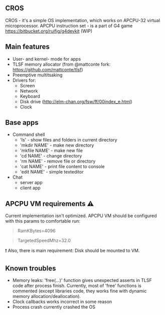 ## CROS

CROS - it's a simple OS implementation, which works on APCPU-32 virtual microprocessor. 
APCPU instruction set - is a part of G4 game https://bitbucket.org/ruifig/g4devkit (WIP)

## Main features
* User- and kernel- mode for apps
* TLSF memory allocator (from @mattconte fork: https://github.com/mattconte/tlsf)
* Preemptive multitsaking
* Drivers for:
    * Screen
    * Network
    * Keyboard
    * Disk drive (http://elm-chan.org/fsw/ff/00index_e.html)
    * Clock
    
## Base apps
* Command shell
    * 'ls' - show files and folders in current directory
    * 'mkdir NAME' - make new directory
    * 'mkfile NAME' - make new file
    * 'cd NAME' - change directory
    * 'rm NAME' - remove file or directory
    * 'cat NAME' - print file content to console
    * 'edit NAME' - simple texteditor
* Chat
    * server app
    * client app
    
## APCPU VM requirements :warning:
Current implementation isn't optimized. APCPU VM should be configured with this params to comfortable run: 
> RamKBytes=4096

> TargetedSpeedMhz=32.0

:exclamation: Also, there is main requirement: Disk should be mounted to VM.

## Known troubles
* Memory leaks: 'free(...)' function gives unexpected asserts in TLSF code after process finish. Currently, most of 'free' functions is commented (except libraries code, they works fine with dynamic memory allocation/deallocation).
* Clock callbacks works incorrect in some reason
* Process crash currently crashed the OS 

